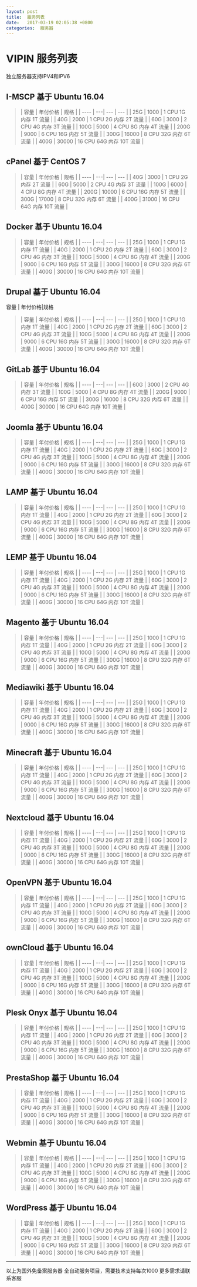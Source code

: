 ```yaml
---
layout: post
title:  服务列表
date:   2017-03-19 02:05:38 +0800
categories:  服务器
---
```


VIPIN 服务列表
====================
独立服务器支持IPV4和IPV6

## I-MSCP 基于 Ubuntu 16.04
> | 容量 | 年付价格 | 规格 |
> | ---- | ---| --- | --- |
> | 25G | 1000 | 1 CPU 1G 内存 1T 流量 |
> | 40G | 2000 | 1 CPU 2G 内存 2T 流量 |
> | 60G | 3000 | 2 CPU 4G 内存 3T 流量 |
> | 100G | 5000 | 4 CPU 8G 内存 4T 流量 |
> | 200G | 9000 | 6 CPU 16G 内存 5T 流量 |
> | 300G | 16000 | 8 CPU 32G 内存 6T 流量 |
> | 400G | 30000 | 16 CPU 64G 内存 10T 流量 |

## cPanel 基于 CentOS 7
> | 容量 | 年付价格 | 规格 |
> | ---- | ---| --- | --- |
> | 40G | 3000 | 1 CPU 2G 内存 2T 流量 |
> | 60G | 5000 | 2 CPU 4G 内存 3T 流量 |
> | 100G | 6000 | 4 CPU 8G 内存 4T 流量 |
> | 200G | 10000 | 6 CPU 16G 内存 5T 流量 |
> | 300G | 17000 | 8 CPU 32G 内存 6T 流量 |
> | 400G | 31000 | 16 CPU 64G 内存 10T 流量 |

## Docker 基于 Ubuntu 16.04
> | 容量 | 年付价格 | 规格 |
> | ---- | ---| --- | --- |
> | 25G | 1000 | 1 CPU 1G 内存 1T 流量 |
> | 40G | 2000 | 1 CPU 2G 内存 2T 流量 |
> | 60G | 3000 | 2 CPU 4G 内存 3T 流量 |
> | 100G | 5000 | 4 CPU 8G 内存 4T 流量 |
> | 200G | 9000 | 6 CPU 16G 内存 5T 流量 |
> | 300G | 16000 | 8 CPU 32G 内存 6T 流量 |
> | 400G | 30000 | 16 CPU 64G 内存 10T 流量 |

## Drupal 基于 Ubuntu 16.04
容量 | 年付价格|规格
> | 容量 | 年付价格 | 规格 |
> | ---- | ---| --- | --- |
> | 25G | 1000 | 1 CPU 1G 内存 1T 流量 |
> | 40G | 2000 | 1 CPU 2G 内存 2T 流量 |
> | 60G | 3000 | 2 CPU 4G 内存 3T 流量 |
> | 100G | 5000 | 4 CPU 8G 内存 4T 流量 |
> | 200G | 9000 | 6 CPU 16G 内存 5T 流量 |
> | 300G | 16000 | 8 CPU 32G 内存 6T 流量 |
> | 400G | 30000 | 16 CPU 64G 内存 10T 流量 |


## GitLab 基于 Ubuntu 16.04
> | 容量 | 年付价格 | 规格 |
> | ---- | ---| --- | --- |
> | 60G | 3000 | 2 CPU 4G 内存 3T 流量 |
> | 100G | 5000 | 4 CPU 8G 内存 4T 流量 |
> | 200G | 9000 | 6 CPU 16G 内存 5T 流量 |
> | 300G | 16000 | 8 CPU 32G 内存 6T 流量 |
> | 400G | 30000 | 16 CPU 64G 内存 10T 流量 |

## Joomla 基于 Ubuntu 16.04
> | 容量 | 年付价格 | 规格 |
> | ---- | ---| --- | --- |
> | 25G | 1000 | 1 CPU 1G 内存 1T 流量 |
> | 40G | 2000 | 1 CPU 2G 内存 2T 流量 |
> | 60G | 3000 | 2 CPU 4G 内存 3T 流量 |
> | 100G | 5000 | 4 CPU 8G 内存 4T 流量 |
> | 200G | 9000 | 6 CPU 16G 内存 5T 流量 |
> | 300G | 16000 | 8 CPU 32G 内存 6T 流量 |
> | 400G | 30000 | 16 CPU 64G 内存 10T 流量 |


## LAMP 基于 Ubuntu 16.04
> | 容量 | 年付价格 | 规格 |
> | ---- | ---| --- | --- |
> | 25G | 1000 | 1 CPU 1G 内存 1T 流量 |
> | 40G | 2000 | 1 CPU 2G 内存 2T 流量 |
> | 60G | 3000 | 2 CPU 4G 内存 3T 流量 |
> | 100G | 5000 | 4 CPU 8G 内存 4T 流量 |
> | 200G | 9000 | 6 CPU 16G 内存 5T 流量 |
> | 300G | 16000 | 8 CPU 32G 内存 6T 流量 |
> | 400G | 30000 | 16 CPU 64G 内存 10T 流量 |


## LEMP 基于 Ubuntu 16.04
> | 容量 | 年付价格 | 规格 |
> | ---- | ---| --- | --- |
> | 25G | 1000 | 1 CPU 1G 内存 1T 流量 |
> | 40G | 2000 | 1 CPU 2G 内存 2T 流量 |
> | 60G | 3000 | 2 CPU 4G 内存 3T 流量 |
> | 100G | 5000 | 4 CPU 8G 内存 4T 流量 |
> | 200G | 9000 | 6 CPU 16G 内存 5T 流量 |
> | 300G | 16000 | 8 CPU 32G 内存 6T 流量 |
> | 400G | 30000 | 16 CPU 64G 内存 10T 流量 |


## Magento 基于 Ubuntu 16.04
> | 容量 | 年付价格 | 规格 |
> | ---- | ---| --- | --- |
> | 25G | 1000 | 1 CPU 1G 内存 1T 流量 |
> | 40G | 2000 | 1 CPU 2G 内存 2T 流量 |
> | 60G | 3000 | 2 CPU 4G 内存 3T 流量 |
> | 100G | 5000 | 4 CPU 8G 内存 4T 流量 |
> | 200G | 9000 | 6 CPU 16G 内存 5T 流量 |
> | 300G | 16000 | 8 CPU 32G 内存 6T 流量 |
> | 400G | 30000 | 16 CPU 64G 内存 10T 流量 |

## Mediawiki 基于 Ubuntu 16.04
> | 容量 | 年付价格 | 规格 |
> | ---- | ---| --- | --- |
> | 25G | 1000 | 1 CPU 1G 内存 1T 流量 |
> | 40G | 2000 | 1 CPU 2G 内存 2T 流量 |
> | 60G | 3000 | 2 CPU 4G 内存 3T 流量 |
> | 100G | 5000 | 4 CPU 8G 内存 4T 流量 |
> | 200G | 9000 | 6 CPU 16G 内存 5T 流量 |
> | 300G | 16000 | 8 CPU 32G 内存 6T 流量 |
> | 400G | 30000 | 16 CPU 64G 内存 10T 流量 |

## Minecraft 基于 Ubuntu 16.04
> | 容量 | 年付价格 | 规格 |
> | ---- | ---| --- | --- |
> | 25G | 1000 | 1 CPU 1G 内存 1T 流量 |
> | 40G | 2000 | 1 CPU 2G 内存 2T 流量 |
> | 60G | 3000 | 2 CPU 4G 内存 3T 流量 |
> | 100G | 5000 | 4 CPU 8G 内存 4T 流量 |
> | 200G | 9000 | 6 CPU 16G 内存 5T 流量 |
> | 300G | 16000 | 8 CPU 32G 内存 6T 流量 |
> | 400G | 30000 | 16 CPU 64G 内存 10T 流量 |

## Nextcloud 基于 Ubuntu 16.04
> | 容量 | 年付价格 | 规格 |
> | ---- | ---| --- | --- |
> | 25G | 1000 | 1 CPU 1G 内存 1T 流量 |
> | 40G | 2000 | 1 CPU 2G 内存 2T 流量 |
> | 60G | 3000 | 2 CPU 4G 内存 3T 流量 |
> | 100G | 5000 | 4 CPU 8G 内存 4T 流量 |
> | 200G | 9000 | 6 CPU 16G 内存 5T 流量 |
> | 300G | 16000 | 8 CPU 32G 内存 6T 流量 |
> | 400G | 30000 | 16 CPU 64G 内存 10T 流量 |

## OpenVPN 基于 Ubuntu 16.04
> | 容量 | 年付价格 | 规格 |
> | ---- | ---| --- | --- |
> | 25G | 1000 | 1 CPU 1G 内存 1T 流量 |
> | 40G | 2000 | 1 CPU 2G 内存 2T 流量 |
> | 60G | 3000 | 2 CPU 4G 内存 3T 流量 |
> | 100G | 5000 | 4 CPU 8G 内存 4T 流量 |
> | 200G | 9000 | 6 CPU 16G 内存 5T 流量 |
> | 300G | 16000 | 8 CPU 32G 内存 6T 流量 |
> | 400G | 30000 | 16 CPU 64G 内存 10T 流量 |

## ownCloud 基于 Ubuntu 16.04
> | 容量 | 年付价格 | 规格 |
> | ---- | ---| --- | --- |
> | 25G | 1000 | 1 CPU 1G 内存 1T 流量 |
> | 40G | 2000 | 1 CPU 2G 内存 2T 流量 |
> | 60G | 3000 | 2 CPU 4G 内存 3T 流量 |
> | 100G | 5000 | 4 CPU 8G 内存 4T 流量 |
> | 200G | 9000 | 6 CPU 16G 内存 5T 流量 |
> | 300G | 16000 | 8 CPU 32G 内存 6T 流量 |
> | 400G | 30000 | 16 CPU 64G 内存 10T 流量 |

## Plesk Onyx 基于 Ubuntu 16.04
> | 容量 | 年付价格 | 规格 |
> | ---- | ---| --- | --- |
> | 25G | 1000 | 1 CPU 1G 内存 1T 流量 |
> | 40G | 2000 | 1 CPU 2G 内存 2T 流量 |
> | 60G | 3000 | 2 CPU 4G 内存 3T 流量 |
> | 100G | 5000 | 4 CPU 8G 内存 4T 流量 |
> | 200G | 9000 | 6 CPU 16G 内存 5T 流量 |
> | 300G | 16000 | 8 CPU 32G 内存 6T 流量 |
> | 400G | 30000 | 16 CPU 64G 内存 10T 流量 |

## PrestaShop 基于 Ubuntu 16.04
> | 容量 | 年付价格 | 规格 |
> | ---- | ---| --- | --- |
> | 25G | 1000 | 1 CPU 1G 内存 1T 流量 |
> | 40G | 2000 | 1 CPU 2G 内存 2T 流量 |
> | 60G | 3000 | 2 CPU 4G 内存 3T 流量 |
> | 100G | 5000 | 4 CPU 8G 内存 4T 流量 |
> | 200G | 9000 | 6 CPU 16G 内存 5T 流量 |
> | 300G | 16000 | 8 CPU 32G 内存 6T 流量 |
> | 400G | 30000 | 16 CPU 64G 内存 10T 流量 |

## Webmin 基于 Ubuntu 16.04
> | 容量 | 年付价格 | 规格 |
> | ---- | ---| --- | --- |
> | 25G | 1000 | 1 CPU 1G 内存 1T 流量 |
> | 40G | 2000 | 1 CPU 2G 内存 2T 流量 |
> | 60G | 3000 | 2 CPU 4G 内存 3T 流量 |
> | 100G | 5000 | 4 CPU 8G 内存 4T 流量 |
> | 200G | 9000 | 6 CPU 16G 内存 5T 流量 |
> | 300G | 16000 | 8 CPU 32G 内存 6T 流量 |
> | 400G | 30000 | 16 CPU 64G 内存 10T 流量 |

## WordPress 基于 Ubuntu 16.04
> | 容量 | 年付价格 | 规格 |
> | ---- | ---| --- | --- |
> | 25G | 1000 | 1 CPU 1G 内存 1T 流量 |
> | 40G | 2000 | 1 CPU 2G 内存 2T 流量 |
> | 60G | 3000 | 2 CPU 4G 内存 3T 流量 |
> | 100G | 5000 | 4 CPU 8G 内存 4T 流量 |
> | 200G | 9000 | 6 CPU 16G 内存 5T 流量 |
> | 300G | 16000 | 8 CPU 32G 内存 6T 流量 |
> | 400G | 30000 | 16 CPU 64G 内存 10T 流量 |

****

以上为国外免备案服务器
全自动服务项目，需要技术支持每次1000
更多需求请联系客服

